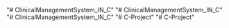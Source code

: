 "# ClinicalManagementSystem_IN_C" 
"# ClinicalManagementSystem_IN_C" 
"# ClinicalManagementSystem_IN_C" 
"# C-Project" 
"# C-Project" 
